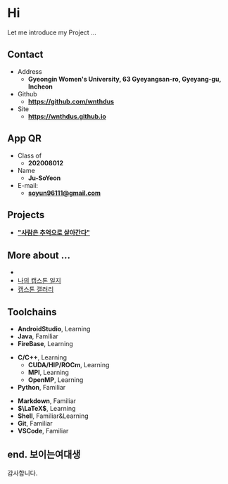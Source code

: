 # Hi 

Let me introduce my Project ...

<!-- .slide -->

## Contact

- Address
  - **Gyeongin Women's University, 63 Gyeyangsan-ro, Gyeyang-gu, Incheon**
- Github
  - **https://github.com/wnthdus**
- Site
  - **<https://wnthdus.github.io>**
  
  
<!-- .slide -->

## App QR
  

<!-- .slide vertical=true -->

- Class of
  - **202008012**
- Name
  - **Ju-SoYeon**
- E-mail:
  - **[soyun96111@gmail.com](mailto:soyun96111@gmail.com)**

<!-- .slide -->

## Projects

<!-- .slide vertical=true -->

 - **["사람은 추억으로 살아간다"](https://wnthdus.github.io/2022/10/23/)**


<!-- .slide vertical=true -->

## More about ...

-
- [나의 캡스톤 일지](https://wnthdus.github.io/2022/10/01/)
- [캡스톤 갤러리](https://wnthdus.github.io/2022/10/20/) 

<!-- .slide -->

## Toolchains

<!-- .slide vertical=true -->

- **AndroidStudio**, Learning
- **Java**, Familiar
- **FireBase**, Learning

<!-- .slide vertical=true -->

- **C/C++**, Learning
  - **CUDA/HIP/ROCm**, Learning
  - **MPI**, Learning
  - **OpenMP**, Learning
- **Python**, Familiar

<!-- .slide vertical=true -->

- **Markdown**, Familiar
- **$\LaTeX$**, Learning
- **Shell**, Familiar&Learning
- **Git**, Familiar
- **VSCode**, Familiar

<!-- .slide vertical=true -->

## end. 보이는여대생
감사합니다.
